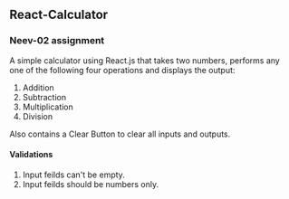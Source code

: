 ## React-Calculator
### Neev-02 assignment

A simple calculator using React.js that takes two numbers, performs any one of the following four operations and displays the output:
1. Addition
1. Subtraction
1. Multiplication
1. Division

Also contains a Clear Button to clear all inputs and outputs.

#### Validations
1. Input feilds can't be empty.
1. Input feilds should be numbers only.

